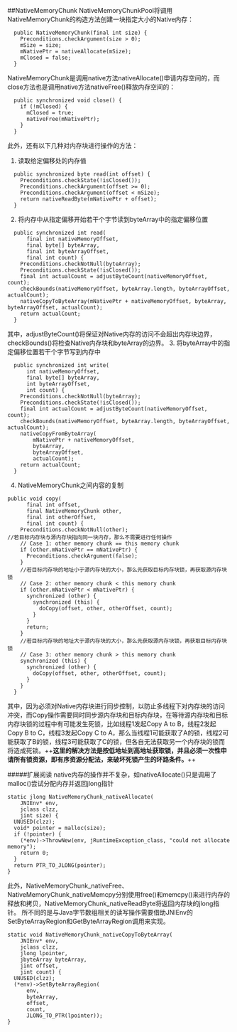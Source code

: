 ##NativeMemoryChunk
NativeMemoryChunkPool将调用NativeMemoryChunk的构造方法创建一块指定大小的Native内存：
```
  public NativeMemoryChunk(final int size) {
    Preconditions.checkArgument(size > 0);
    mSize = size;
    mNativePtr = nativeAllocate(mSize);
    mClosed = false;
  }
```
NativeMemoryChunk是调用native方法nativeAllocate()申请内存空间的，而close方法也是调用native方法nativeFree()释放内存空间的：
```
  public synchronized void close() {
    if (!mClosed) {
      mClosed = true;
      nativeFree(mNativePtr);
    }
  }
```
此外，还有以下几种对内存块进行操作的方法：   
1. 读取给定偏移处的内存值
```
  public synchronized byte read(int offset) {
    Preconditions.checkState(!isClosed());
    Preconditions.checkArgument(offset >= 0);
    Preconditions.checkArgument(offset < mSize);
    return nativeReadByte(mNativePtr + offset);
  }
```
2. 将内存中从指定偏移开始若干个字节读到byteArray中的指定偏移位置
```
  public synchronized int read(
      final int nativeMemoryOffset,
      final byte[] byteArray,
      final int byteArrayOffset,
      final int count) {
    Preconditions.checkNotNull(byteArray);
    Preconditions.checkState(!isClosed());
    final int actualCount = adjustByteCount(nativeMemoryOffset, count);
    checkBounds(nativeMemoryOffset, byteArray.length, byteArrayOffset, actualCount);
    nativeCopyToByteArray(mNativePtr + nativeMemoryOffset, byteArray, byteArrayOffset, actualCount);
    return actualCount;
  }
```
其中，adjustByteCount()将保证对Native内存的访问不会超出内存块边界，checkBounds()将检查Native内存块和byteArray的边界。
3. 将byteArray中的指定偏移位置若干个字节写到内存中
```
  public synchronized int write(
      int nativeMemoryOffset,
      final byte[] byteArray,
      int byteArrayOffset,
      int count) {
    Preconditions.checkNotNull(byteArray);
    Preconditions.checkState(!isClosed());
    final int actualCount = adjustByteCount(nativeMemoryOffset, count);
    checkBounds(nativeMemoryOffset, byteArray.length, byteArrayOffset, actualCount);
    nativeCopyFromByteArray(
        mNativePtr + nativeMemoryOffset,
        byteArray,
        byteArrayOffset,
        actualCount);
    return actualCount;
  }
```
4. NativeMemoryChunk之间内容的复制
```
public void copy(
      final int offset,
      final NativeMemoryChunk other,
      final int otherOffset,
      final int count) {
    Preconditions.checkNotNull(other);
//若目标内存块与源内存块指向同一块内存，那么不需要进行任何操作
    // Case 1: other memory chunk == this memory chunk
    if (other.mNativePtr == mNativePtr) {
      Preconditions.checkArgument(false);
    }
    //若目标内存块的地址小于源内存块的大小，那么先获取目标内存块锁，再获取源内存块锁
    // Case 2: other memory chunk < this memory chunk
    if (other.mNativePtr < mNativePtr) {
      synchronized (other) {
        synchronized (this) {
          doCopy(offset, other, otherOffset, count);
        }
      }
      return;
    }
    //若目标内存块的地址大于源内存块的大小，那么先获取源内存块锁，再获取目标内存块锁
    // Case 3: other memory chunk > this memory chunk
    synchronized (this) {
      synchronized (other) {
        doCopy(offset, other, otherOffset, count);
      }
    }
  }
```
其中，因为必须对Native内存块进行同步控制，以防止多线程下对内存块的访问冲突，而Copy操作需要同时同步源内存块和目标内存块，在等待源内存块和目标内存块锁的过程中有可能发生死锁，比如线程1发起Copy A to B，线程2发起Copy B to C，线程3发起Copy C to A，那么当线程1可能获取了A的锁，线程2可能获取了B的锁，线程3可能获取了C的锁，但各自无法获取另一个内存块的锁而将造成死锁。++**这里的解决方法是按低地址到高地址获取锁，并且必须一次性申请所有锁资源，即有序资源分配法，来破坏死锁产生的环路条件。**++

#####扩展阅读
native内存的操作并不复杂，如nativeAllocate()只是调用了malloc()尝试分配内存并返回jlong指针
```
static jlong NativeMemoryChunk_nativeAllocate(
    JNIEnv* env,
    jclass clzz,
    jint size) {
  UNUSED(clzz);
  void* pointer = malloc(size);
  if (!pointer) {
    (*env)->ThrowNew(env, jRuntimeException_class, "could not allocate memory");
    return 0;
  }
  return PTR_TO_JLONG(pointer);
}
```
此外，NativeMemoryChunk_nativeFree、NativeMemoryChunk_nativeMemcpy分别使用free()和memcpy()来进行内存的释放和拷贝，NativeMemoryChunk_nativeReadByte将返回内存块的jlong指针。
所不同的是与Java字节数组相关的读写操作需要借助JNIEnv的SetByteArrayRegion和GetByteArrayRegion调用来实现。
```
static void NativeMemoryChunk_nativeCopyToByteArray(
    JNIEnv* env,
    jclass clzz,
    jlong lpointer,
    jbyteArray byteArray,
    jint offset,
    jint count) {
  UNUSED(clzz);
  (*env)->SetByteArrayRegion(
      env,
      byteArray,
      offset,
      count,
      JLONG_TO_PTR(lpointer));
}
```
